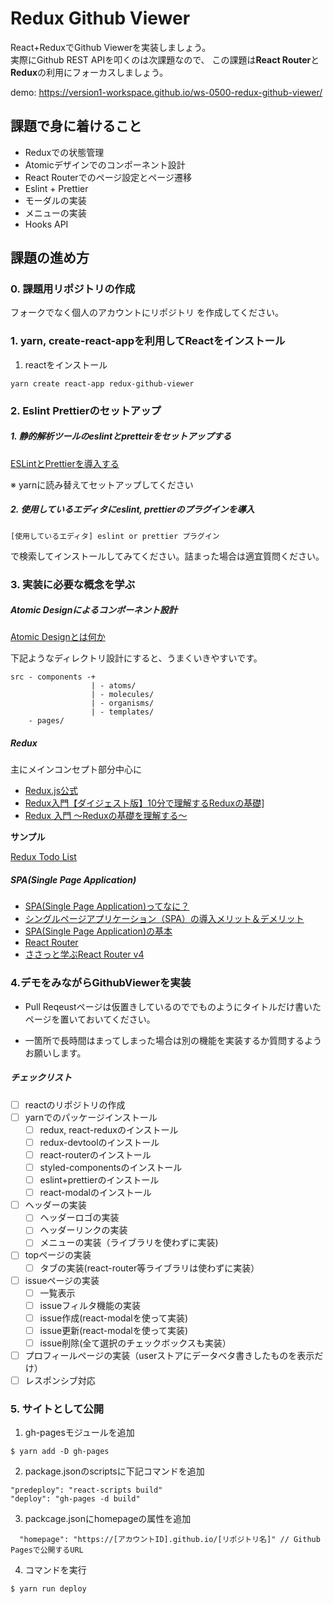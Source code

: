 

# Redux Github Viewer

React+ReduxでGithub Viewerを実装しましょう。</br>
実際にGithub REST APIを叩くのは次課題なので、
この課題は**React Router**と**Redux**の利用にフォーカスしましょう。

demo: https://version1-workspace.github.io/ws-0500-redux-github-viewer/

## 課題で身に着けること

- Reduxでの状態管理
- Atomicデザインでのコンポーネント設計
- React Routerでのページ設定とページ遷移
- Eslint + Prettier
- モーダルの実装
- メニューの実装
- Hooks API

## 課題の進め方

### 0. 課題用リポジトリの作成

フォークでなく個人のアカウントにリポジトリ を作成してください。

### 1. yarn, create-react-appを利用してReactをインストール

1. reactをインストール
```
yarn create react-app redux-github-viewer
```

### 2. Eslint Prettierのセットアップ

##### 1. 静的解析ツールのeslintとpretteirをセットアップする

[ESLintとPrettierを導入する](https://qiita.com/kobayashi-m42/items/ea2588686a477d083926)

※ yarnに読み替えてセットアップしてください

##### 2. 使用しているエディタにeslint, prettierのプラグインを導入

```
[使用しているエディタ] eslint or prettier プラグイン
```

で検索してインストールしてみてください。詰まった場合は適宜質問ください。

### 3. 実装に必要な概念を学ぶ

##### Atomic Designによるコンポーネント設計

[Atomic Designとは何か](https://www.codegrid.net/articles/2017-atomic-design-1/)

下記ようなディレクトリ設計にすると、うまくいきやすいです。

```
src - components -+
                  | - atoms/
                  | - molecules/
                  | - organisms/
                  | - templates/
    - pages/
```

##### Redux

主にメインコンセプト部分中心に

- [Redux.js公式](https://redux.js.org/introduction/getting-started)
- [Redux入門【ダイジェスト版】10分で理解するReduxの基礎](https://qiita.com/kitagawamac/items/49a1f03445b19cf407b7)]
- [Redux 入門 〜Reduxの基礎を理解する〜](https://qiita.com/soarflat/items/bd319695d156654bbe86)

**サンプル**

[Redux Todo List](https://jsfiddle.net/version1/u4y0j1qv/latest)

##### SPA(Single Page Application)

- [SPA(Single Page Application)ってなに？](https://digitalidentity.co.jp/blog/creative/about-single-page-application.html)
- [シングルページアプリケーション（SPA）の導入メリット＆デメリット](https://www.oro.com/ja/technology/001/)
- [SPA(Single Page Application)の基本](https://qiita.com/takanorip/items/82f0c70ebc81e9246c7a)
- [React Router](https://reacttraining.com/react-router/web/guides/quick-start)
- [ささっと学ぶReact Router v4](https://the2g.com/2789)

### 4.デモをみながらGithubViewerを実装

- Pull Reqeustページは仮置きしているのででものようにタイトルだけ書いたページを置いておいてください。

- 一箇所で長時間はまってしまった場合は別の機能を実装するか質問するようお願いします。

##### チェックリスト

- [ ] reactのリポジトリの作成
- [ ] yarnでのパッケージインストール
  - [ ] redux, react-reduxのインストール
  - [ ] redux-devtoolのインストール
  - [ ] react-routerのインストール
  - [ ] styled-componentsのインストール
  - [ ] eslint+prettierのインストール
  - [ ] react-modalのインストール
- [ ] ヘッダーの実装
  - [ ] ヘッダーロゴの実装
  - [ ] ヘッダーリンクの実装
  - [ ] メニューの実装（ライブラリを使わずに実装)
- [ ] topページの実装
  - [ ] タブの実装(react-router等ライブラリは使わずに実装）
- [ ] issueページの実装
  - [ ] 一覧表示
  - [ ] issueフィルタ機能の実装
  - [ ] issue作成(react-modalを使って実装)
  - [ ] issue更新(react-modalを使って実装)
  - [ ] issue削除(全て選択のチェックボックスも実装）
- [ ] プロフィールページの実装（userストアにデータベタ書きしたものを表示だけ）
- [ ] レスポンシブ対応

### 5. サイトとして公開

1. gh-pagesモジュールを追加

```
$ yarn add -D gh-pages
```

2. package.jsonのscriptsに下記コマンドを追加

```
"predeploy": "react-scripts build"
"deploy": "gh-pages -d build"
```

3. packcage.jsonにhomepageの属性を追加
```
  "homepage": "https://[アカウントID].github.io/[リポジトリ名]" // Github Pagesで公開するURL
```
4. コマンドを実行

```
$ yarn run deploy
```
